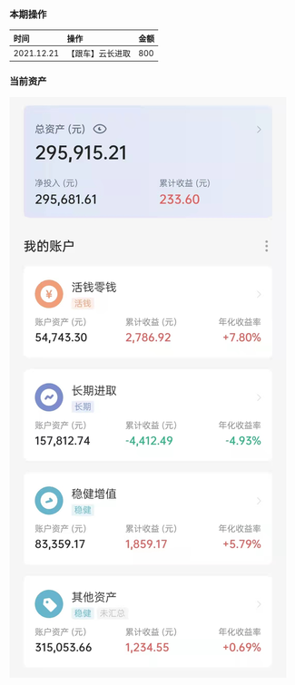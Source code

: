 ### 本期操作

| 时间 | 操作 | 金额 |
| :-- | :-- | :-- |
| 2021.12.21 | 【跟车】云长进取 | 800 |

### 当前资产

![image](images/2021-12-25.jpeg)
